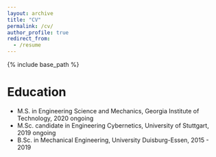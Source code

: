 ```yaml
---
layout: archive
title: "CV"
permalink: /cv/
author_profile: true
redirect_from:
  - /resume
---
```


{% include base_path %}

Education
======
* M.S. in Engineering Science and Mechanics, Georgia Institute of Technology, 2020 ongoing
* M.Sc. candidate in Engineering Cybernetics, University of Stuttgart, 2019 ongoing
* B.Sc. in Mechanical Engineering, University Duisburg-Essen, 2015 - 2019
